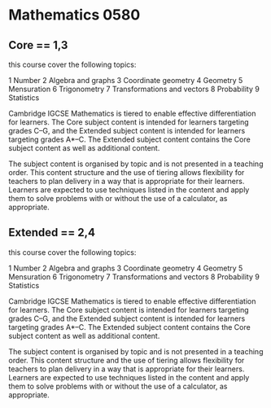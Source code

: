 # Mathematics 0580 

## Core == 1,3

this course cover the  following topics:

1 Number
2 Algebra and graphs
3 Coordinate geometry
4 Geometry
5 Mensuration
6 Trigonometry
7 Transformations and vectors
8 Probability
9 Statistics

Cambridge IGCSE Mathematics is tiered to enable effective differentiation for learners. The Core subject
content is intended for learners targeting grades C–G, and the Extended subject content is intended for
learners targeting grades A*–C. The Extended subject content contains the Core subject content as well as
additional content.

The subject content is organised by topic and is not presented in a teaching order. This content structure and
the use of tiering allows flexibility for teachers to plan delivery in a way that is appropriate for their learners.
Learners are expected to use techniques listed in the content and apply them to solve problems with or without
the use of a calculator, as appropriate.



## Extended == 2,4

this course cover the  following topics:

1 Number
2 Algebra and graphs
3 Coordinate geometry
4 Geometry
5 Mensuration
6 Trigonometry
7 Transformations and vectors
8 Probability
9 Statistics

Cambridge IGCSE Mathematics is tiered to enable effective differentiation for learners. The Core subject
content is intended for learners targeting grades C–G, and the Extended subject content is intended for
learners targeting grades A*–C. The Extended subject content contains the Core subject content as well as
additional content.

The subject content is organised by topic and is not presented in a teaching order. This content structure and
the use of tiering allows flexibility for teachers to plan delivery in a way that is appropriate for their learners.
Learners are expected to use techniques listed in the content and apply them to solve problems with or without
the use of a calculator, as appropriate.
